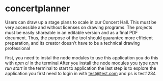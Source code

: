 # concertplanner
Users can draw up a stage plans to scale in our Concert Hall. This must be very accessible and without licenses on drawing programs. The projects must be easily shareable in an editable version and as a final PDF document. Thus, the purpose of the tool should guarantee more efficient preparation, and its creator doesn't have to be a technical drawing professional 

first, you need to instal the node modules to use this application you do this with *npm ci* in the terminal
After you install the node modules you type *npm run start* in the terminal to start to application
the last step is to explore the application you first need to login in with test@test.com and ps is test1234
